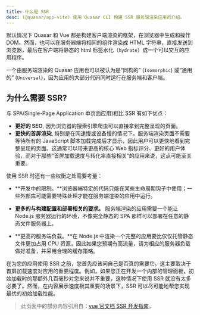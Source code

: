 ```yaml
---
title: 什么是 SSR
desc: (@quasar/app-vite) 使用 Quasar CLI 构建 SSR 服务端渲染应用的介绍。
---
```


默认情况下 Quasar 和 Vue 都是构建客户端渲染的框架，在浏览器中生成和操作 DOM。然而，也可以在服务器端将相同的组件渲染成 HTML 字符串，直接发送到浏览器，最后在客户端将静态的 html 标签水化（`hydrate`）成一个可以交互的应用程序。

一个由服务端渲染的 Quasar 应用也可以被认为是“同构的” (`Isomorphic`) 或“通用的” (`Universal`)，因为应用的大部分代码同时运行在服务端和客户端。

## 为什么需要 SSR?
与 SPA(Single-Page Application 单页面应用)相比 SSR 有如下优点：

* **更好的 SEO**, 因为浏览器的搜索引擎爬虫可以直接拿到完整呈现的页面。
* **更快的首屏渲染**, 特别是在网速慢或设备慢的情况下。服务端渲染页面不需要等待所有的 JavaScript 脚本加载完成后才显示，因此用户可以更快地看到完整呈现的页面。这通常可以带来更高的核心 Web 指标评分、更好的用户体验，而对于那些“首屏加载速度与转化率直接相关”的应用来说，这点可能至关重要。

使用 SSR 时还有一些权衡之处需要考量：

* **开发中的限制。**浏览器端特定的代码只能在某些生命周期钩子中使用；一些外部库可能需要特殊处理才能在服务端渲染的应用中运行。

* **更多的与构建配置和部署相关的要求。** 服务端渲染的应用需要一个能让 Node.js 服务器运行的环境，不像完全静态的 SPA 那样可以部署在任意的静态文件服务器上。

* **更高的服务端负载。**在 Node.js 中渲染一个完整的应用要比仅仅托管静态文件更加占用 CPU 资源，因此如果您预期有高流量，请为相应的服务器负载做好准备，并采用合理的缓存策略。

在为您的应用使用 SSR 之前，您首先应该问自己是否真的需要它。这主要取决于首屏加载速度对应用的重要程度。例如，如果您正在开发一个内部的管理面板，初始加载时的那额外几百毫秒对您来说并不重要，这种情况下使用 SSR 就没有太多必要了。然而，在内容展示速度极其重要的场景下，SSR 可以尽可能地帮您实现最优的初始加载性能。

<q-separator class="q-mt-xl" />

> 此页面中的部分内容引用自：[vue 官文档 SSR 开发指南](https://vuejs.org/guide/scaling-up/ssr.html)。
